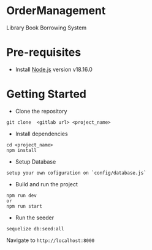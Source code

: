 # OrderManagement
Library Book Borrowing System

# Pre-requisites
- Install [Node.js](https://nodejs.org/en/) version v18.16.0

# Getting Started
- Clone the repository
```
git clone  <gitlab url> <project_name>
```
- Install dependencies
```
cd <project_name>
npm install
```
- Setup Database
```
setup your own cofiguration on `config/database.js`
```
- Build and run the project
```
npm run dev
or
npm run start
```
- Run the seeder
```
sequelize db:seed:all
```
  Navigate to `http://localhost:8000`


